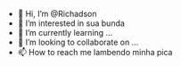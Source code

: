 - 👋 Hi, I’m @Richadson
- 👀 I’m interested in sua bunda
- 🌱 I’m currently learning ...
- 💞️ I’m looking to collaborate on ...
- 📫 How to reach me lambendo minha pica

<!---
Richadson/Richadson is a ✨ special ✨ repository because its `README.md` (this file) appears on your GitHub profile.
You can click the Preview link to take a look at your changes.
--->
